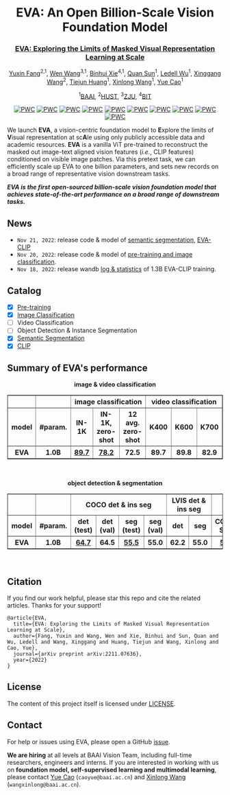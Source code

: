 <div align="center">
<h1>EVA: An Open Billion-Scale Vision Foundation Model </h1>
<h3><a href="https://arxiv.org/abs/2211.07636">EVA: Exploring the Limits of Masked Visual Representation Learning at Scale</a></h3>

[Yuxin Fang](https://bit.ly/YuxinFang_GoogleScholar)<sup>2,1</sup>, [Wen Wang](https://scholar.google.com/citations?user=1ks0R04AAAAJ&hl)<sup>3,1</sup>, [Binhui Xie](https://binhuixie.github.io/)<sup>4,1</sup>, [Quan Sun](https://github.com/Quan-Sun)<sup>1</sup>, [Ledell Wu](https://scholar.google.com/citations?user=-eJHVt8AAAAJ&hl=en)<sup>1</sup>, [Xinggang Wang](https://xinggangw.info/)<sup>2</sup>, [Tiejun Huang](https://scholar.google.com/citations?user=knvEK4AAAAAJ&hl=en)<sup>1</sup>, [Xinlong Wang](https://www.xloong.wang/)<sup>1</sup>, [Yue Cao](http://yue-cao.me/)<sup>1</sup>
 
<sup>1</sup>[BAAI](https://www.baai.ac.cn/english.html), <sup>2</sup>[HUST](http://english.hust.edu.cn/), <sup>3</sup>[ZJU](https://www.zju.edu.cn/english/), <sup>4</sup>[BIT](https://english.bit.edu.cn/)

<!-- [![Paper](http://img.shields.io/badge/paper-arxiv.2211.07636-B31B1B.svg)](https://arxiv.org/abs/2211.07636) -->
<!-- ArXiv Preprint ([arXiv 2211.07636](https://arxiv.org/abs/2211.07636)) -->

[![PWC](https://img.shields.io/endpoint.svg?url=https://paperswithcode.com/badge/eva-exploring-the-limits-of-masked-visual/instance-segmentation-on-coco)](https://paperswithcode.com/sota/instance-segmentation-on-coco?p=eva-exploring-the-limits-of-masked-visual)
[![PWC](https://img.shields.io/endpoint.svg?url=https://paperswithcode.com/badge/eva-exploring-the-limits-of-masked-visual/instance-segmentation-on-coco-minival)](https://paperswithcode.com/sota/instance-segmentation-on-coco-minival?p=eva-exploring-the-limits-of-masked-visual)
[![PWC](https://img.shields.io/endpoint.svg?url=https://paperswithcode.com/badge/eva-exploring-the-limits-of-masked-visual/instance-segmentation-on-lvis-v1-0-val)](https://paperswithcode.com/sota/instance-segmentation-on-lvis-v1-0-val?p=eva-exploring-the-limits-of-masked-visual)
[![PWC](https://img.shields.io/endpoint.svg?url=https://paperswithcode.com/badge/eva-exploring-the-limits-of-masked-visual/object-detection-on-lvis-v1-0-val)](https://paperswithcode.com/sota/object-detection-on-lvis-v1-0-val?p=eva-exploring-the-limits-of-masked-visual)
[![PWC](https://img.shields.io/endpoint.svg?url=https://paperswithcode.com/badge/eva-exploring-the-limits-of-masked-visual/object-detection-on-coco)](https://paperswithcode.com/sota/object-detection-on-coco?p=eva-exploring-the-limits-of-masked-visual)
[![PWC](https://img.shields.io/endpoint.svg?url=https://paperswithcode.com/badge/eva-exploring-the-limits-of-masked-visual/object-detection-on-coco-minival)](https://paperswithcode.com/sota/object-detection-on-coco-minival?p=eva-exploring-the-limits-of-masked-visual)
[![PWC](https://img.shields.io/endpoint.svg?url=https://paperswithcode.com/badge/eva-exploring-the-limits-of-masked-visual/semantic-segmentation-on-ade20k)](https://paperswithcode.com/sota/semantic-segmentation-on-ade20k?p=eva-exploring-the-limits-of-masked-visual)
[![PWC](https://img.shields.io/endpoint.svg?url=https://paperswithcode.com/badge/eva-exploring-the-limits-of-masked-visual/action-classification-on-kinetics-700)](https://paperswithcode.com/sota/action-classification-on-kinetics-700?p=eva-exploring-the-limits-of-masked-visual)
[![PWC](https://img.shields.io/endpoint.svg?url=https://paperswithcode.com/badge/eva-exploring-the-limits-of-masked-visual/action-classification-on-kinetics-400)](https://paperswithcode.com/sota/action-classification-on-kinetics-400?p=eva-exploring-the-limits-of-masked-visual)
[![PWC](https://img.shields.io/endpoint.svg?url=https://paperswithcode.com/badge/eva-exploring-the-limits-of-masked-visual/action-classification-on-kinetics-600)](https://paperswithcode.com/sota/action-classification-on-kinetics-600?p=eva-exploring-the-limits-of-masked-visual)
</div>


We launch **EVA**, a vision-centric foundation model to **E**xplore the limits of **V**isual representation at sc**A**le using only publicly accessible data and academic resources. **EVA** is a vanilla ViT pre-trained to reconstruct the masked out image-text aligned vision features (*i.e.*, CLIP features) conditioned on visible image patches. Via this pretext task, we can efficiently scale up EVA to one billion parameters, and sets new records on a broad range of representative vision downstream tasks.

***EVA is the first open-sourced billion-scale vision foundation model that achieves state-of-the-art performance on a broad range of downstream tasks.***

## News

- `Nov 21, 2022`: release code & model of [semantic segmentation](seg/README.md), [EVA-CLIP](clip/README.md)
- `Nov 20, 2022`: release code & model of [pre-training and image classification](eva/README.md).
- `Nov 18, 2022`: release wandb [log & statistics](https://wandb.ai/baaivision/eva-clip/reports/ViT-g-14--VmlldzoyOTkwMDYy) of 1.3B EVA-CLIP training.

<span id="eva_performance_summary"></span>

## Catalog

- [x] [Pre-training](eva)
- [x] [Image Classification](eva)
- [ ] Video Classification
- [ ] Object Detection & Instance Segmentation
- [x] [Semantic Segmentation](seg)
- [x] [CLIP](clip)

## Summary of EVA's performance

<div align="center">

**image & video classification**
<table border="1" width="100%">
	<tr align="center">
        <th> </th><th> </th><th colspan="3">image classification</th><th colspan="3">video classification</th>
    </tr>
    <tr align="center">
        <th>model</th><th>#param.</th><th>IN-1K</th><th>IN-1K, zero-shot</th><th>12 avg. zero-shot</th><th>K400</th><th>K600</th><th>K700</th>
    </tr>
    <tr align="center">
        <th>EVA</th><th>1.0B</th><th><a href="https://github.com/baaivision/EVA/blob/master/logs/cls/ft_1k_cls_sz560_89p7.txt">89.7</a></th><th><a href="https://wandb.ai/baaivision/eva-clip/reports/ViT-g-14--VmlldzoyOTkwMDYy">78.2</a></th><th>72.5</th><th>89.7</th><th>89.8</th><th>82.9</th>
    </tr>
</table>
<br>

**object detection & segmentation**
<table border="1" width="200%">
	<tr align="center">
        <th> </th><th> </th><th colspan="4">COCO det & ins seg</th><th colspan="2">LVIS det & ins seg</th><th colspan="2">sem seg</th>
    </tr>
    <tr align="center">
        <th>model</th><th>#param.</th><th>det (test)</th><th>det (val)</th><th>seg (test)</th><th>seg (val)</th><th>det</th><th>seg</th><th>COCO-Stuff</th><th>ADE20K</th>
    </tr>
    <tr align="center">
        <th>EVA</th><th>1.0B</th><th><a href="https://codalab.lisn.upsaclay.fr/competitions/7384#results">64.7</a></th><th>64.5</th><th><a href="https://codalab.lisn.upsaclay.fr/competitions/7383#results">55.5</th><th>55.0</th><th>62.2</th><th>55.0</th><th><a href="https://github.com/baaivision/EVA/blob/master/logs/sem_seg/ft_cocstuff164k_sem_seg_ss_53p4.txt">53.4</a></th><th><a href="https://github.com/baaivision/EVA/blob/master/logs/sem_seg/ft_ade20k_sem_seg_ms_62p3.txt">62.3</a></th>
    </tr>
</table>
<br>
</div>


## Citation
If you find our work helpful, please star this repo and cite the related articles. Thanks for your support!

```
@article{EVA,
  title={EVA: Exploring the Limits of Masked Visual Representation Learning at Scale},
  author={Fang, Yuxin and Wang, Wen and Xie, Binhui and Sun, Quan and Wu, Ledell and Wang, Xinggang and Huang, Tiejun and Wang, Xinlong and Cao, Yue},
  journal={arXiv preprint arXiv:2211.07636},
  year={2022}
}
```

## License

The content of this project itself is licensed under [LICENSE](LICENSE).

## Contact

For help or issues using EVA, please open a GitHub [issue](https://github.com/baaivision/EVA/issues/new).

**We are hiring** at all levels at BAAI Vision Team, including full-time researchers, engineers and interns. 
If you are interested in working with us on **foundation model, self-supervised learning and multimodal learning**, please contact [Yue Cao](http://yue-cao.me/) (`caoyue@baai.ac.cn`) and [Xinlong Wang](https://www.xloong.wang/) (`wangxinlong@baai.ac.cn`).